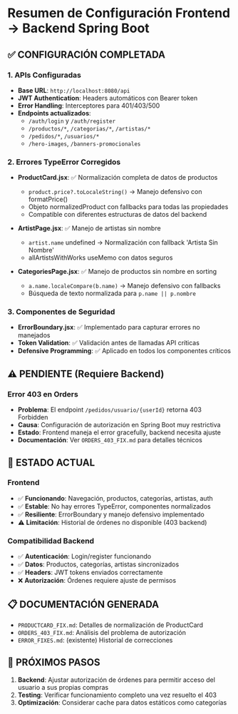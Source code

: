 # Resumen de Configuración Frontend → Backend Spring Boot

## ✅ CONFIGURACIÓN COMPLETADA

### 1. **APIs Configuradas**
- **Base URL**: `http://localhost:8080/api`
- **JWT Authentication**: Headers automáticos con Bearer token
- **Error Handling**: Interceptores para 401/403/500
- **Endpoints actualizados**:
  - `/auth/login` y `/auth/register` 
  - `/productos/*`, `/categorias/*`, `/artistas/*`
  - `/pedidos/*`, `/usuarios/*`
  - `/hero-images`, `/banners-promocionales`

### 2. **Errores TypeError Corregidos**
- **ProductCard.jsx**: ✅ Normalización completa de datos de productos
  - `product.price?.toLocaleString()` → Manejo defensivo con formatPrice()
  - Objeto normalizedProduct con fallbacks para todas las propiedades
  - Compatible con diferentes estructuras de datos del backend

- **ArtistPage.jsx**: ✅ Manejo de artistas sin nombre
  - `artist.name` undefined → Normalización con fallback 'Artista Sin Nombre'
  - allArtistsWithWorks useMemo con datos seguros

- **CategoriesPage.jsx**: ✅ Manejo de productos sin nombre en sorting
  - `a.name.localeCompare(b.name)` → Manejo defensivo con fallbacks
  - Búsqueda de texto normalizada para `p.name || p.nombre`

### 3. **Componentes de Seguridad**
- **ErrorBoundary.jsx**: ✅ Implementado para capturar errores no manejados
- **Token Validation**: ✅ Validación antes de llamadas API críticas
- **Defensive Programming**: ✅ Aplicado en todos los componentes críticos

## ⚠️ PENDIENTE (Requiere Backend)

### Error 403 en Orders
- **Problema**: El endpoint `/pedidos/usuario/{userId}` retorna 403 Forbidden
- **Causa**: Configuración de autorización en Spring Boot muy restrictiva
- **Estado**: Frontend maneja el error gracefully, backend necesita ajuste
- **Documentación**: Ver `ORDERS_403_FIX.md` para detalles técnicos

## 🎯 ESTADO ACTUAL

### Frontend
- ✅ **Funcionando**: Navegación, productos, categorías, artistas, auth
- ✅ **Estable**: No hay errores TypeError, componentes normalizados
- ✅ **Resiliente**: ErrorBoundary y manejo defensivo implementado
- ⚠️ **Limitación**: Historial de órdenes no disponible (403 backend)

### Compatibilidad Backend
- ✅ **Autenticación**: Login/register funcionando
- ✅ **Datos**: Productos, categorías, artistas sincronizados
- ✅ **Headers**: JWT tokens enviados correctamente
- ❌ **Autorización**: Órdenes requiere ajuste de permisos

## 📋 DOCUMENTACIÓN GENERADA
- `PRODUCTCARD_FIX.md`: Detalles de normalización de ProductCard
- `ORDERS_403_FIX.md`: Análisis del problema de autorización
- `ERROR_FIXES.md`: (existente) Historial de correcciones

## 🚀 PRÓXIMOS PASOS
1. **Backend**: Ajustar autorización de órdenes para permitir acceso del usuario a sus propias compras
2. **Testing**: Verificar funcionamiento completo una vez resuelto el 403
3. **Optimización**: Considerar cache para datos estáticos como categorías